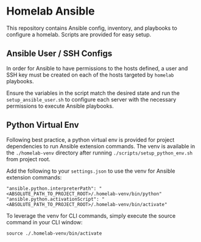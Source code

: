 # Homelab Ansible

This repository contains Ansible config, inventory, and playbooks to configure a homelab.
Scripts are provided for easy setup.

## Ansible User / SSH Configs

In order for Ansible to have permissions to the hosts defined, a user and SSH key must be
created on each of the hosts targeted by `homelab` playbooks.

Ensure the variables in the script match the desired state and run the `setup_ansible_user.sh`
to configure each server with the necessary permissions to execute Ansible playbooks.

## Python Virtual Env

Following best practice, a python virtual env is provided for project dependencies to run Ansible
extension commands. The venv is available in the `./homelab-venv` directory after running
`./scripts/setup_python_env.sh` from project root.

Add the following to your `settings.json` to use the venv for Ansible extension commands:
```
"ansible.python.interpreterPath": "<ABSOLUTE_PATH_TO_PROJECT_ROOT>/.homelab-venv/bin/python"
"ansible.python.activationScript": "<ABSOLUTE_PATH_TO_PROJECT_ROOT>/.homelab-venv/bin/activate"
```

To leverage the venv for CLI commands, simply execute the source command in your CLI window:
```
source ./.homelab-venv/bin/activate
```